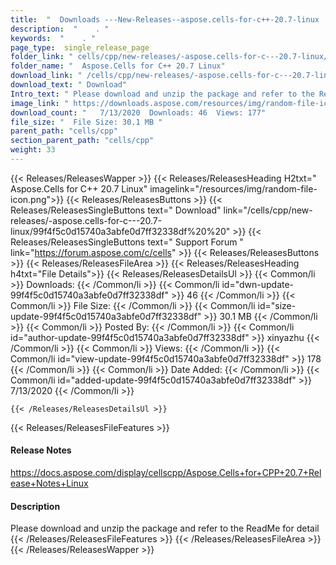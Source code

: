 ```yaml
---
title:  "  Downloads ---New-Releases--aspose.cells-for-c++-20.7-linux . " 
description:  "    . " 
keywords:  "    . " 
page_type:  single_release_page
folder_link: " cells/cpp/new-releases/-aspose.cells-for-c---20.7-linux/"
folder_name: "  Aspose.Cells for C++ 20.7 Linux"
download_link: " /cells/cpp/new-releases/-aspose.cells-for-c---20.7-linux/99f4f5c0d15740a3abfe0d7ff32338df"
download_text: " Download"
Intro_text: " Please download and unzip the package and refer to the ReadMe for detail"
image_link: " https://downloads.aspose.com/resources/img/random-file-icon.png"
download_count: "   7/13/2020  Downloads: 46  Views: 177"
file_size: "  File Size: 30.1 MB "
parent_path: "cells/cpp"
section_parent_path: "cells/cpp"
weight: 33 
---
```


{{< Releases/ReleasesWapper >}}
  {{< Releases/ReleasesHeading H2txt="  Aspose.Cells for C++ 20.7 Linux" imagelink="/resources/img/random-file-icon.png">}}
  {{< Releases/ReleasesButtons >}}
    {{< Releases/ReleasesSingleButtons text=" Download" link="/cells/cpp/new-releases/-aspose.cells-for-c---20.7-linux/99f4f5c0d15740a3abfe0d7ff32338df%20%20" >}}
    {{< Releases/ReleasesSingleButtons text=" Support Forum " link="https://forum.aspose.com/c/cells" >}}
  {{< Releases/ReleasesButtons >}}
  {{< Releases/ReleasesFileArea >}}
    {{< Releases/ReleasesHeading h4txt="File Details">}}
    {{< Releases/ReleasesDetailsUl >}}
            {{< Common/li  >}} Downloads: {{< /Common/li >}} 
      {{< Common/li id="dwn-update-99f4f5c0d15740a3abfe0d7ff32338df" >}} 46 {{< /Common/li >}} 
      {{< Common/li  >}} File Size: {{< /Common/li >}} 
      {{< Common/li id="size-update-99f4f5c0d15740a3abfe0d7ff32338df" >}} 30.1 MB {{< /Common/li >}} 
      {{< Common/li  >}} Posted By: {{< /Common/li >}} 
      {{< Common/li id="author-update-99f4f5c0d15740a3abfe0d7ff32338df" >}} xinyazhu {{< /Common/li >}} 
      {{< Common/li  >}} Views: {{< /Common/li >}} 
      {{< Common/li id="view-update-99f4f5c0d15740a3abfe0d7ff32338df" >}} 178 {{< /Common/li >}} 
      {{< Common/li  >}} Date Added: {{< /Common/li >}} 
      {{< Common/li id="added-update-99f4f5c0d15740a3abfe0d7ff32338df" >}} 7/13/2020 {{< /Common/li >}} 

    {{< /Releases/ReleasesDetailsUl >}}

  {{< Releases/ReleasesFileFeatures >}}
      <h4>Release Notes</h4><div><a href="https://docs.aspose.com/display/cellscpp/Aspose.Cells+for+CPP+20.7+Release+Notes+Linux">https://docs.aspose.com/display/cellscpp/Aspose.Cells+for+CPP+20.7+Release+Notes+Linux</a></div><h4>Description</h4><div class="HTMLDescription">Please download and unzip the package and refer to the ReadMe for detail</div>
  {{< /Releases/ReleasesFileFeatures >}}
 {{< /Releases/ReleasesFileArea >}}
{{< /Releases/ReleasesWapper >}}


